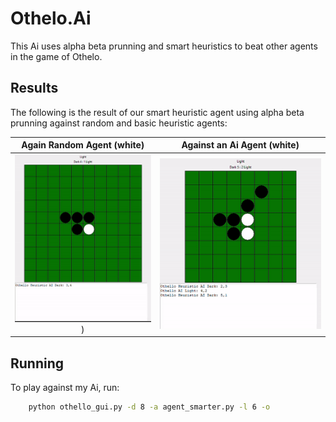 # Othelo.Ai
This Ai uses alpha beta prunning and smart heuristics to beat other agents in the game of Othelo.

## Results
The following is the result of our smart heuristic agent using alpha beta prunning against random and basic heuristic agents:

Again Random Agent (white) | Against an Ai Agent (white)
:------------:|:--------------------:
![](gifs/randy.gif))|![](gifs/agent.gif)

## Running
To play against my Ai, run:
```bash
    python othello_gui.py -d 8 -a agent_smarter.py -l 6 -o 
```

